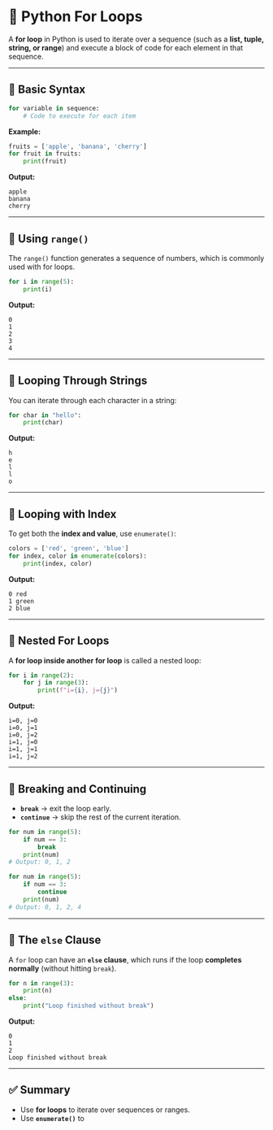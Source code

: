 # 🔁 Python For Loops

A **for loop** in Python is used to iterate over a sequence (such as a **list, tuple, string, or range**) and execute a block of code for each element in that sequence.  

---

## 🔹 Basic Syntax
```python
for variable in sequence:
    # Code to execute for each item
```

**Example:**
```python
fruits = ['apple', 'banana', 'cherry']
for fruit in fruits:
    print(fruit)
```

**Output:**
```
apple
banana
cherry
```

---

## 🔹 Using `range()`

The `range()` function generates a sequence of numbers, which is commonly used with for loops.

```python
for i in range(5):
    print(i)
```

**Output:**
```
0
1
2
3
4
```

---

## 🔹 Looping Through Strings

You can iterate through each character in a string:

```python
for char in "hello":
    print(char)
```

**Output:**
```
h
e
l
l
o
```

---

## 🔹 Looping with Index

To get both the **index and value**, use `enumerate()`:

```python
colors = ['red', 'green', 'blue']
for index, color in enumerate(colors):
    print(index, color)
```

**Output:**
```
0 red
1 green
2 blue
```

---

## 🔹 Nested For Loops

A **for loop inside another for loop** is called a nested loop:

```python
for i in range(2):
    for j in range(3):
        print(f"i={i}, j={j}")
```

**Output:**
```
i=0, j=0
i=0, j=1
i=0, j=2
i=1, j=0
i=1, j=1
i=1, j=2
```

---

## 🔹 Breaking and Continuing

- **`break`** → exit the loop early.  
- **`continue`** → skip the rest of the current iteration.  

```python
for num in range(5):
    if num == 3:
        break
    print(num)
# Output: 0, 1, 2

for num in range(5):
    if num == 3:
        continue
    print(num)
# Output: 0, 1, 2, 4
```

---

## 🔹 The `else` Clause

A `for` loop can have an **`else` clause**, which runs if the loop **completes normally** (without hitting `break`).

```python
for n in range(3):
    print(n)
else:
    print("Loop finished without break")
```

**Output:**
```
0
1
2
Loop finished without break
```

---

## ✅ Summary
- Use **for loops** to iterate over sequences or ranges.  
- Use **`enumerate()`** to
